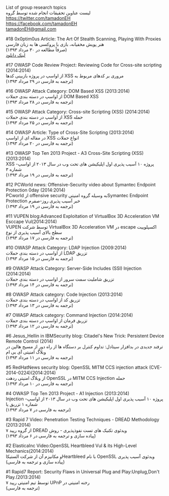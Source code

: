 
List of group research topics<BR>
لیست عناوین تحقیقات انجام شده توسط گروه<BR>
https://twitter.com/tamadonEH<BR>
https://facebook.com/tamadonEH<BR>
tamadonEH@gmail.com

#18
0x0ptim0us Article: The Art Of Stealth Scanning, Playing With Proxies<BR>
هنر پویش مخفیانه، بازی با پروکسی ها به زبان فارسی <BR>
(صرفاً مطالعه در ۳۰ مرداد ۱۳۹۳)<BR>
<a href="http://www.exploit-db.com/wp-content/themes/exploit/docs/32160.pdf" target="_blank"> لینک دانلود</a>

#17
OWASP Code Review Project: Reviewing Code for Cross-site scripting (2014:2014)<BR>
از اواسپ در پروژه بازبینی کدها XSS مروری بر کدهای مربوط به <BR>
(ترجمه به فارسی در ۲۹ مرداد ۱۳۹۳)


#16
OWASP Attack Category: DOM Based XSS (2013:2014)<BR>
از اواسپ در دسته بندی حملات DOM Based XSS<BR>
(ترجمه به فارسی در ۲۸ مرداد ۱۳۹۳)

#15
OWASP Attack Category: Cross-site Scripting (XSS) (2014:2014)<BR>
از اواسپ در دسته بندی حملات XSS حمله <BR>
(ترجمه به فارسی در ۲۵ مرداد ۱۳۹۳)

#14
OWASP Article: Type of Cross-Site Scripting (2013:2014)<BR>
در مقاله ای از اواسپ XSS انواع حملات<BR>
(ترجمه به فارسی در ۲۰ مرداد ۱۳۹۳)

#13
OWASP Top Ten 2013 Project - A3 Cross-Site Scripting (XSS) (2013:2014)<BR>
XSS پروژه ۱۰ آسیب پذیری اول اپلیکیشن های تحت وب در سال ۲۰۱۳ از اواسپ- شماره ۳ <BR>
(ترجمه به فارسی در ۱۹ مرداد ۱۳۹۳)

#12
PCWorld news: Offensive-Security video about Symantec Endpoint Protection 0day (2014:2014)<BR>
PCworld از offensive security به وسیله گروه امنیتیSymantec Endpoint Protection خبر آسیب پذیری روز-صفرم <BR>
(ترجمه به فارسی در ۱۹ مرداد ۱۳۹۳)

#11
VUPEN blog:Advanced Exploitation of VirtualBox 3D Acceleration VM Esccape Vul(2014:2014) <BR>
VUPEN توسط شرکت VirtualBox 3D Acceleration VM در escape اکسپلوییت سطح بالای آسیب پذیری از نوع <BR>
(ترجمه به فارسی در ۱۷ مرداد ۱۳۹۳)

#10
OWASP Attack Category: LDAP Injection (2009:2014) <BR>
از اواسپ در دسته بندی حملات LDAP تزریق <BR>
(ترجمه به فارسی در ۱۵ مرداد ۱۳۹۳)

#9
OWASP Attack Category: Server-Side Includes (SSI) Injection (2014:2014)<BR>
تزریق شاملیت سمت سرور از اواسپ در دسته بندی حملات<BR>
(ترجمه به فارسی در ۱۴ مرداد ۱۳۹۳)

#8
OWASP Attack category: Code Injection (2013:2014)<BR>
تزریق کد از اواسپ در دسته بندی حملات<BR>
(ترجمه به فارسی در ۱۳ مرداد ۱۳۹۳)

#7
OWASP Attack category: Command Injection (2014:2014) <BR>
تزریق فرمان از اواسپ در دسته بندی حملات<BR>
(ترجمه به فارسی در ۱۲ مرداد ۱۳۹۳)

#6
Jesus_Hellin in IBMSecurity blog: Citadel's New Trick: Persistent Device Remote Control (2014)<BR>
ترفند جدیدی در بدافزار سیتادل: تداوم کنترل بر دستگاه ها از راه دور از مسیح هالین در وبلاگ امنیتی آی بی ام <BR>
(ترجمه به فارسی در ۱۱ مرداد ۱۳۹۳)

#5
RedHatNews security blog: OpenSSL MITM CCS injection attack (CVE-2014-0224)(2014:2014)<BR>
از وبلاگ امنیتی ردهت OpenSSL در MITM CCS Injection حمله<BR>
(ترجمه به فارسی در ۱۰ مرداد ۱۳۹۳)

#4
OWASP Top Ten 2013 Project - A1 Injection (2013:2014) <BR>
Injection پروژه ۱۰ آسیب پذیری اول اپلیکیشن های تحت وب در سال ۲۰۱۳ از اواسپ- شماره ۱ تزریق یا <BR>
(ترجمه به فارسی در ۷ مرداد ۱۳۹۳)

#3
Rapid 7 Video: Penetration Testing Techniques - DREAD Methodology (2013:2014)<BR>
از گروه رپید ۷ DREAD ویدئوی تکنیک های تست نفوذپذیری - روش<BR>
(پیاده سازی و ترجمه به فارسی در  ۶ مرداد ۱۳۹۳)

#2
ElasticaInc Video:OpenSSL Heartbleed Vul & its High-Level Mechanics(2014:2014) <BR>
 و مکانیزم آن از شرکت الستیکاHeartbleed با نام OpenSSL ویدئوی آسیب پذیری <BR>
(پیاده سازی و ترجمه به فارسی)

#1
Rapid7 Report: Security Flaws in Universal Plug and Play:Unplug,Don't Play.(2013:2014) <BR>
توسط تیم امنیتی رپید ۷ UPnP رخنه امنیتی در<BR>
(ترجمه به فارسی)
